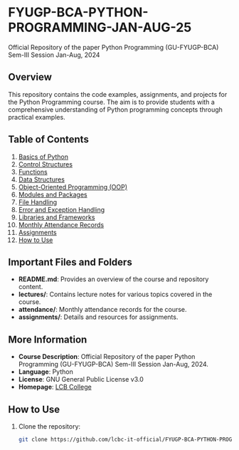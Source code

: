 # FYUGP-BCA-PYTHON-PROGRAMMING-JAN-AUG-25

Official Repository of the paper Python Programming (GU-FYUGP-BCA) Sem-III Session Jan-Aug, 2024

## Overview

This repository contains the code examples, assignments, and projects for the Python Programming course. The aim is to provide students with a comprehensive understanding of Python programming concepts through practical examples.

## Table of Contents

1. [Basics of Python](#basics-of-python)
2. [Control Structures](#control-structures)
3. [Functions](#functions)
4. [Data Structures](#data-structures)
5. [Object-Oriented Programming (OOP)](#object-oriented-programming-oop)
6. [Modules and Packages](#modules-and-packages)
7. [File Handling](#file-handling)
8. [Error and Exception Handling](#error-and-exception-handling)
9. [Libraries and Frameworks](#libraries-and-frameworks)
10. [Monthly Attendance Records](#monthly-attendance-records)
11. [Assignments](#assignments)
12. [How to Use](#how-to-use)

## Important Files and Folders

- **README.md**: Provides an overview of the course and repository content.
- **lectures/**: Contains lecture notes for various topics covered in the course.
- **attendance/**: Monthly attendance records for the course.
- **assignments/**: Details and resources for assignments.

## More Information

- **Course Description**: Official Repository of the paper Python Programming (GU-FYUGP-BCA) Sem-III Session Jan-Aug, 2024.
- **Language**: Python
- **License**: GNU General Public License v3.0
- **Homepage**: [LCB College](https://lcbcollege.co.in)

## How to Use

1. Clone the repository:
   ```bash
   git clone https://github.com/lcbc-it-official/FYUGP-BCA-PYTHON-PROGRAMMING-JAN-AUG-25.git
